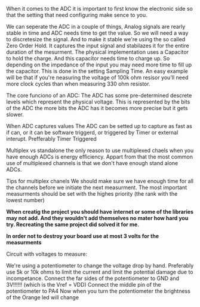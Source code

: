 When it comes to the ADC it is important to first know the electronic side so that the setting that need configuring make sence to you.

We can seperate the ADC in a couple of things, Analog signals are rearly stable in time and ADC needs time to get the value. So we will need a way to discretesize the signal. And to make it stable we're using the so called Zero Order Hold. It captures the input signal and stabilazes it for the entire duration of the mesurment. The physical implementation uses a Capacitor to hold the charge. And this capacitor needs time to charge up. So depending on the impedance of the input you may need more time to fill up the capacitor. This is done in the setting Sampling Time. An easy example will be that if you're neasuring the voltage of 100k ohm resisor you'll need more clock cycles than when measuring 330 ohm resistor.

The core funciono of an ADC: The ADC has some pre-determined descrete levels which represent the physical voltage. This is represented by the bits of the ADC the more bits the ADC has it becomes more precise but it gets slower.

When ADC captures values The ADC can be setted up to capture as fast as if can, or it can be software triggerd, or triggered by Timer or external interupt. Prefferably Timer Triggered

Multiplex vs standalone the only reason to use multiplexed chaels when you have enough ADCs is energy efficiency. Appart from that the most common use of multiplexed channels is that we don't have enough stand alone ADCs.

Tips for multiplex chanels We should make sure we have enough time for all the channels before we initiate the next measurment. The most important measurments should be set with the highes priority (the rank with the lowest number)


**When creatig the project you should have internet or some of the libraries may not add. And they wouldn't add themselves no mater how hard you try. Recreating the same project did solved it for me.**

**In order not to destroy your board use at most 3 volts for the measurments**



Circuit with voltages to measure:

We're using a potentiometer to change the voltage drop by hand. Preferably use 5k or 10k ohms to limit the current and limit the potential damage due to incompetance. 
Connect the far sides of the potentiometer to GND and 3V!!!!!! (which is the Vref = VDD) 
Connect the middle pin of the potentiometer to PA4
Now when you turn the potentiometer the brightness of the Orange led will change



